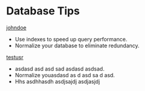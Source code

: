 # Database Tips

[johndoe](https://github.com/johndoe)

- Use indexes to speed up query performance.
- Normalize your database to eliminate redundancy.

[testusr](https://github.com/johndoe)

- asdasd asd asd sad asdasd asdsad.
- Normalize youasdasd as d asd sa d asd.
- Hhs asdhhasdh asdjsajdj asdjasjdj
